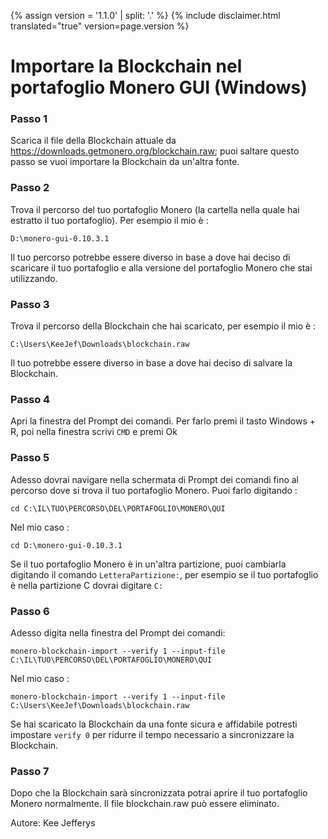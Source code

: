 {% assign version = '1.1.0' | split: '.' %}
{% include disclaimer.html translated="true" version=page.version %}
# Importare la Blockchain nel portafoglio Monero GUI (Windows)

### Passo 1

Scarica il file della Blockchain attuale da https://downloads.getmonero.org/blockchain.raw; puoi saltare questo passo se vuoi importare la Blockchain da un'altra fonte.

### Passo 2

Trova il percorso del tuo portafoglio Monero (la cartella nella quale hai estratto il tuo portafoglio). Per esempio il mio è :

`D:\monero-gui-0.10.3.1`

Il tuo percorso potrebbe essere diverso in base a dove hai deciso di scaricare il tuo portafoglio e alla versione del portafoglio Monero che stai utilizzando.

### Passo 3

Trova il percorso della Blockchain che hai scaricato, per esempio il mio è :

`C:\Users\KeeJef\Downloads\blockchain.raw`

Il tuo potrebbe essere diverso in base a dove hai deciso di salvare la Blockchain.

### Passo 4

Apri la finestra del Prompt dei comandi. Per farlo premi il tasto Windows + R, poi nella finestra scrivi `CMD` e premi Ok

### Passo 5

Adesso dovrai navigare nella schermata di Prompt dei comandi fino al percorso dove si trova il tuo portafoglio Monero. Puoi farlo digitando :

`cd C:\IL\TUO\PERCORSO\DEL\PORTAFOGLIO\MONERO\QUI` 

Nel mio caso :

`cd D:\monero-gui-0.10.3.1`

Se il tuo portafoglio Monero è in un'altra partizione, puoi cambiarla digitando il comando `LetteraPartizione:`, per esempio se il tuo portafoglio è nella partizione C dovrai digitare `C:`

### Passo 6

Adesso digita nella finestra del Prompt dei comandi:

`monero-blockchain-import --verify 1 --input-file C:\IL\TUO\PERCORSO\DEL\PORTAFOGLIO\MONERO\QUI`

Nel mio caso :

`monero-blockchain-import --verify 1 --input-file C:\Users\KeeJef\Downloads\blockchain.raw`

Se hai scaricato la Blockchain da una fonte sicura e affidabile potresti impostare `verify 0` per ridurre il tempo necessario a sincronizzare la Blockchain.

### Passo 7

Dopo che la Blockchain sarà sincronizzata potrai aprire il tuo portafoglio Monero normalmente. Il file blockchain.raw può essere eliminato.

Autore: Kee Jefferys
